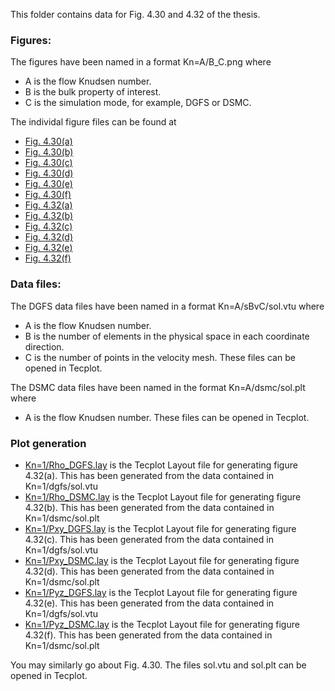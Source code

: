 This folder contains data for Fig. 4.30 and 4.32 of the thesis.

### Figures:  

The figures have been named in a format Kn=A/B_C.png where 
- A is the flow Knudsen number.
- B is the bulk property of interest.
- C is the simulation mode, for example, DGFS or DSMC.

The individal figure files can be found at  
- [Fig. 4.30(a)](Kn=0.1/Rho_DSMC.png)
- [Fig. 4.30(b)](Kn=0.1/Rho_DGFS.png)
- [Fig. 4.30(c)](Kn=0.1/Pxy_DSMC.png)
- [Fig. 4.30(d)](Kn=0.1/Pxy_DGFS.png)
- [Fig. 4.30(e)](Kn=0.1/Pyz_DSMC.png)
- [Fig. 4.30(f)](Kn=0.1/Pyz_DGFS.png)
- [Fig. 4.32(a)](Kn=1/Rho_DSMC.png)
- [Fig. 4.32(b)](Kn=1/Rho_DGFS.png)
- [Fig. 4.32(c)](Kn=1/Pxy_DSMC.png)
- [Fig. 4.32(d)](Kn=1/Pxy_DGFS.png)
- [Fig. 4.32(e)](Kn=1/Pyz_DSMC.png)
- [Fig. 4.32(f)](Kn=1/Pyz_DGFS.png)

### Data files:  

The DGFS data files have been named in a format Kn=A/sBvC/sol.vtu where 
- A is the flow Knudsen number.
- B is the number of elements in the physical space in each coordinate direction.
- C is the number of points in the velocity mesh.
These files can be opened in Tecplot.

The DSMC data files have been named in the format Kn=A/dsmc/sol.plt where 
- A is the flow Knudsen number.
These files can be opened in Tecplot.

### Plot generation 

- [Kn=1/Rho_DGFS.lay](Kn=1/Rho_DGFS.lay) is the Tecplot Layout file for generating figure 4.32(a). This has been generated from the data contained in Kn=1/dgfs/sol.vtu
- [Kn=1/Rho_DSMC.lay](Kn=1/Rho_DSMC.lay) is the Tecplot Layout file for generating figure 4.32(b). This has been generated from the data contained in Kn=1/dsmc/sol.plt
- [Kn=1/Pxy_DGFS.lay](Kn=1/Pxy_DGFS.lay) is the Tecplot Layout file for generating figure 4.32(c). This has been generated from the data contained in Kn=1/dgfs/sol.vtu
- [Kn=1/Pxy_DSMC.lay](Kn=1/Pxy_DSMC.lay) is the Tecplot Layout file for generating figure 4.32(d). This has been generated from the data contained in Kn=1/dsmc/sol.plt
- [Kn=1/Pyz_DGFS.lay](Kn=1/Pyz_DGFS.lay) is the Tecplot Layout file for generating figure 4.32(e). This has been generated from the data contained in Kn=1/dgfs/sol.vtu
- [Kn=1/Pyz_DSMC.lay](Kn=1/Pyz_DSMC.lay) is the Tecplot Layout file for generating figure 4.32(f). This has been generated from the data contained in Kn=1/dsmc/sol.plt

You may similarly go about Fig. 4.30. The files sol.vtu and sol.plt can be opened in Tecplot.